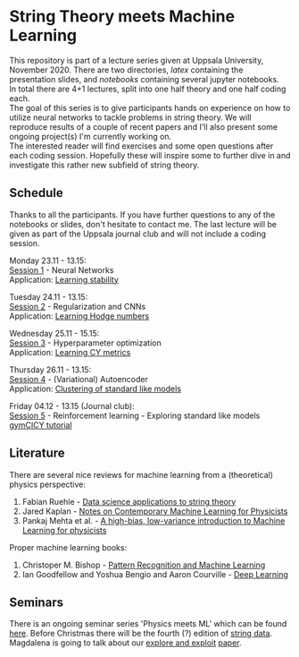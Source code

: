 # String Theory meets Machine Learning

This repository is part of a lecture series given at Uppsala University, November 2020.
There are two directories, *latex* containing the presentation slides, and *notebooks* containing several jupyter notebooks.  
In total there are 4+1 lectures, split into one half theory and one half coding each.  
The goal of this series is to give participants hands on experience on how to utilize neural networks to tackle problems in string theory. We will reproduce results of a couple of recent papers and I'll also present some ongoing project(s) I'm currently working on.  
The interested reader will find exercises and some open questions after each coding session. Hopefully these will inspire some to further dive in and investigate this rather new subfield of string theory.

## Schedule

Thanks to all the participants. If you have further questions to any of the notebooks or slides, don't hesitate to contact me. The last lecture will be given as part of the Uppsala journal club and will not include a coding session. 

Monday 23.11 - 13.15:  
[Session 1](https://github.com/robin-schneider/STmML/blob/main/latex/1/session1.pdf) - Neural Networks  
Application: [Learning stability](https://github.com/robin-schneider/STmML/blob/main/notebooks/Session%201%20-%20First%20NN.ipynb)

Tuesday 24.11 - 13.15:  
[Session 2](https://github.com/robin-schneider/STmML/blob/main/latex/2/session2.pdf) - Regularization and CNNs  
Application: [Learning Hodge numbers](https://github.com/robin-schneider/STmML/blob/main/notebooks/Session%202%20-%20Predicting%20Hodge%20numbers.ipynb)

Wednesday 25.11 - 15.15:  
[Session 3](https://github.com/robin-schneider/STmML/blob/main/latex/3/session3.pdf) - Hyperparameter optimization  
Application: [Learning CY metrics](https://github.com/robin-schneider/STmML/blob/main/notebooks/Session%203%20-%20Learning%20CY%20metric.ipynb)

Thursday 26.11 - 13.15:  
[Session 4](https://github.com/robin-schneider/STmML/blob/main/latex/4/session4.pdf) - (Variational) Autoencoder  
Application: [Clustering of standard like models](https://github.com/robin-schneider/STmML/blob/main/notebooks/Session%204%20-%20VAE%20and%20clustering.ipynb)

Friday 04.12 - 13.15 (Journal club):  
[Session 5](https://github.com/robin-schneider/STmML/blob/main/latex/5/session5.pdf) - Reinforcement learning - Exploring standard like models  
[gymCICY tutorial](https://github.com/robin-schneider/gymCICY/blob/master/agents/Tutorial.ipynb)


## Literature

There are several nice reviews for machine learning from a (theoretical) physics perspective:

1. Fabian Ruehle - [Data science applications to string theory](https://inspirehep.net/literature/1779782)
2. Jared Kaplan - [Notes on Contemporary Machine Learning for Physicists](https://sites.krieger.jhu.edu/jared-kaplan/files/2019/04/ContemporaryMLforPhysicists.pdf)
3. Pankaj Mehta et al. - [A high-bias, low-variance introduction to Machine Learning for physicists](https://arxiv.org/pdf/1803.08823.pdf)

Proper machine learning books:

1. Christoper M. Bishop - [Pattern Recognition and Machine Learning](https://www.microsoft.com/en-us/research/publication/pattern-recognition-machine-learning/)
2. Ian Goodfellow and Yoshua Bengio and Aaron Courville - [Deep Learning](https://www.deeplearningbook.org/)

## Seminars

There is an ongoing seminar series 'Physics meets ML' which can be found [here](http://physicsmeetsml.org/). Before Christmas there will be the fourth (?) edition of [string data](https://indico.cern.ch/event/958074/). Magdalena is going to talk about our [explore and exploit](https://github.com/robin-schneider/gymCICY) [paper](https://arxiv.org/abs/2003.04817).
